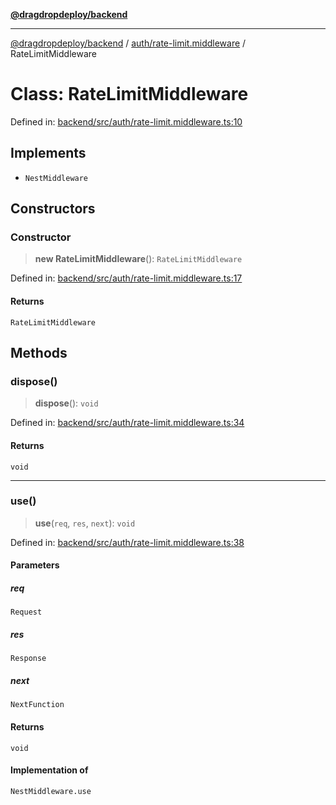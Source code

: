 [**@dragdropdeploy/backend**](../../../README.md)

***

[@dragdropdeploy/backend](../../../README.md) / [auth/rate-limit.middleware](../README.md) / RateLimitMiddleware

# Class: RateLimitMiddleware

Defined in: [backend/src/auth/rate-limit.middleware.ts:10](https://github.com/TomKonig/DragDropDeploy/blob/34bfcba72927c691f3e74d05ff86899c58e78bdc/backend/src/auth/rate-limit.middleware.ts#L10)

## Implements

- `NestMiddleware`

## Constructors

### Constructor

> **new RateLimitMiddleware**(): `RateLimitMiddleware`

Defined in: [backend/src/auth/rate-limit.middleware.ts:17](https://github.com/TomKonig/DragDropDeploy/blob/34bfcba72927c691f3e74d05ff86899c58e78bdc/backend/src/auth/rate-limit.middleware.ts#L17)

#### Returns

`RateLimitMiddleware`

## Methods

### dispose()

> **dispose**(): `void`

Defined in: [backend/src/auth/rate-limit.middleware.ts:34](https://github.com/TomKonig/DragDropDeploy/blob/34bfcba72927c691f3e74d05ff86899c58e78bdc/backend/src/auth/rate-limit.middleware.ts#L34)

#### Returns

`void`

***

### use()

> **use**(`req`, `res`, `next`): `void`

Defined in: [backend/src/auth/rate-limit.middleware.ts:38](https://github.com/TomKonig/DragDropDeploy/blob/34bfcba72927c691f3e74d05ff86899c58e78bdc/backend/src/auth/rate-limit.middleware.ts#L38)

#### Parameters

##### req

`Request`

##### res

`Response`

##### next

`NextFunction`

#### Returns

`void`

#### Implementation of

`NestMiddleware.use`
